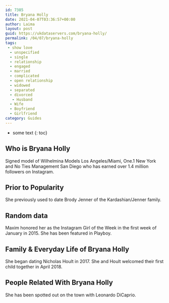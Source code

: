 ```yaml
---
id: 7385
title: Bryana Holly
date: 2021-04-07T03:36:57+00:00
author: Laima
layout: post
guid: https://ukdataservers.com/bryana-holly/
permalink: /04/07/bryana-holly
tags:
 - show love
  - unspecified
  - single
  - relationship
  - engaged
  - married
  - complicated
  - open relationship
  - widowed
  - separated
  - divorced
   - Husband
  - Wife
  - Boyfriend
  - Girlfriend
category: Guides
---
```


* some text
{: toc}


## Who is Bryana Holly
                  
                  
                  
Signed model of Wilhelmina Models Los Angeles/Miami, One.1 New York and No Ties Management San Diego who has earned over 1.4 million followers on Instagram.
                  
              
            
              
            
                
                
                
## Prior to Popularity
                  
                  
                  
She previously used to date Brody Jenner of the Kardashian/Jenner family.
                  
              
            
              
            
                
                
                
## Random data
                  
                  
                  
Maxim honored her as the Instagram Girl of the Week in the first week of January in 2015. She has been featured in Playboy.
                  
              
            
              
            
                
                
                
## Family & Everyday Life of Bryana Holly
                  
                  
                  
She began dating Nicholas Hoult in 2017. She and Hoult welcomed their first child together in April 2018. 
                  
              
            
              
            
                
                
                
## People Related With Bryana Holly
                  
                  
                  
She has been spotted out on the town with Leonardo DiCaprio.
                  
              
            
              
            
                
              
            
              
              
            
            
              
            
          
          
          